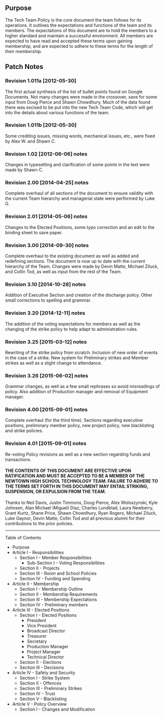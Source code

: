 
Purpose
--------
The Tech Team Policy is the core document the team follows for its operations. It outlines the expectations and functions of the team and its members. The expectations of this document are to hold the members to a higher standard and maintain a successful environment. All members are expected to have read and accepted these terms upon gaining membership, and are expected to adhere to these terms for the length of their membership.

Patch Notes
-----------
### Revision 1.011a [2012-05-30]
The first actual synthesis of the list of bullet points found on Google Documents. Not many changes were made in the crossover, save for some input from Doug Pierce and Shawn Chowdhury. Much of the data found there was excised to be put into the new Tech Team Code, which will get into the details about various functions of the team.
### Revision 1.011b [2012-05-30]
Some crediting issues, missing words, mechanical issues, etc., were fixed by Alex W. and Shawn C.
### Revision 1.02 [2012-06-06] notes
Changes in typesetting and clarification of some points in the text were made by Shawn C.
### Revision 2.00 [2014-04-25] notes
Complete overhaul of all sections of the document to ensure validity with the current Team hierarchy and managerial state were performed by Luke G. 
### Revision 2.01 [2014-05-06] notes
Changes to the Elected Positions, some typo correction and an edit to the binding sheet to save paper.
### Revision 3.00 [2014-09-30] notes
Complete overhaul to the existing document as well as added and redefining sections. The document is now up to date with the current hierarchy of the Team. Changes were made by Devin Matte, Michael Ziluck, and Collin Tod, as well as input from the rest of the Team.
### Revision 3.10 [2014-10-28] notes
Addition of Executive Section and creation of the discharge policy. Other small corrections to spelling and grammar.
### Revision 3.20 [2014-12-11] notes
The addition of the voting expectations for members as well as the changing of the strike policy to help adapt to administration rules.
### Revision 3.25 [2015-03-12] notes
Rewriting of the strike policy from scratch. Inclusion of new order of events in the case of a strike. New system for Preliminary strikes and Member strikes as well as a slight change to attendance.
### Revision 3.26 [2015-06-02] notes
Grammar changes, as well as a few small rephrases so avoid misreadings of policy. Also addition of Production manager and removal of Equipment manager.
### Revision 4.00 [2015-09-01] notes
Complete overhaul (for the third time). Sections regarding executive positions, preliminary member policy, new project policy, new blacklisting and strike policies.
### Revision 4.01 [2015-09-01] notes
Re-voting Policy revisions as well as a new section regarding funds and transactions.

#### THE CONTENTS OF THIS DOCUMENT ARE EFFECTIVE UPON RATIFICATION AND MUST BE ACCEPTED TO BE A MEMBER OF THE NEWTOWN HIGH SCHOOL TECHNOLOGY TEAM. FAILURE TO ADHERE TO THE TERMS SET FORTH IN THIS DOCUMENT MAY ENTAIL STRIKING, SUSPENSION, OR EXPULSION FROM THE TEAM.

Thanks to Neil Davis, Justin Timmons, Doug Pierce, Alex Woloszynski, Kyle Johnsen, Alan Michael (Miguel) Diaz, Charles Lundblad, Laura Newberry, Grant Kurtz, Shane Price, Shawn Chowdhury, Ryan Rogers, Michael Ziluck, Luke Gaynor, Devin Matte, Collin Tod and all previous alumni for their contributions to the prior policies.
________________

Table of Contents
- Purpose
- Article I - Responsibilities
    - Section I - Member Responsibilities
        - Sub-Section I - Voting Responsibilities
    - Section II - Projects
    - Section III - Room and School Policies
    - Section IV - Funding and Spending
- Article II - Membership
    - Section I - Membership Outline
    - Section II - Membership Requirements
    - Section III - Membership Expectations
    - Section IV - Preliminary members
- Article III - Elected Positions
    - Section I - Elected Positions
        - President
        - Vice President
        - Broadcast Director
        - Treasurer
        - Secretary
        - Production Manager
        - Project Manager
        - Technical Director
    - Section II - Elections
    - Section III - Decisions
- Article IV - Safety and Security
    - Section I -  Strike System
    - Section II - Offences
    - Section III - Preliminary Strikes
    - Section IV - Trust
    - Section V - Blacklisting
- Article V - Policy Overview
    - Section I - Changes and Modification
